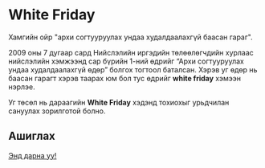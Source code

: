 # White Friday
Хамгийн ойр "архи согтууруулах ундаа худалдаалахгүй баасан гараг".

2009 оны 7 дугаар сард Нийслэлийн иргэдийн төлөөлөгчдийн хурлаас нийслэлийн хэмжээнд сар бүрийн 1-ний өдрийг “Архи согтууруулах ундаа худалдаалахгүй өдөр” болгох тогтоол баталсан. Хэрэв уг өдөр нь баасан гарагт хэрэв таарах юм бол тус өдрийг **white friday** хэмээн нэрлэе.

Уг төсөл нь дараагийн **White Friday** хэдэнд тохиохыг урьдчилан сануулах зорилготой болно.

## Ашиглах

[Энд дарна уу!](https://enkhee-osiris.github.io/white_friday/)
